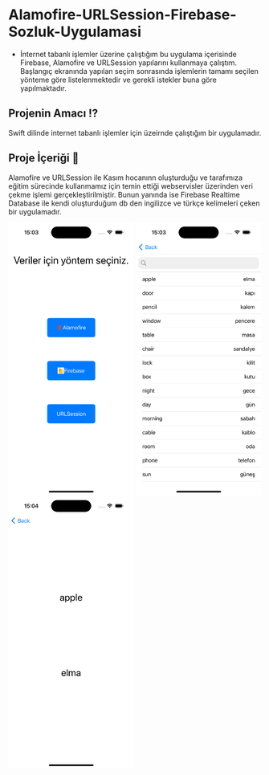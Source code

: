 # Alamofire-URLSession-Firebase-Sozluk-Uygulamasi


- İnternet tabanlı işlemler üzerine çalıştığım bu uygulama içerisinde Firebase, Alamofire ve URLSession yapılarını kullanmaya çalıştım. Başlangıç ekranında yapılan seçim sonrasında işlemlerin tamamı seçilen yönteme göre listelenmektedir ve gerekli istekler buna göre yapılmaktadır.




## Projenin Amacı ⁉️

Swift dilinde internet tabanlı işlemler için üzeirnde çalıştığım bir uygulamadır.



## Proje İçeriği 🎁

Alamofire ve URLSession ile Kasım hocanınn oluşturduğu ve tarafımıza eğitim sürecinde kullanmamız için temin ettiği webservisler üzerinden veri çekme işlemi gerçekleştirilmiştir. Bunun yanında ise Firebase Realtime Database ile kendi oluşturduğum  db den ingilizce ve türkçe kelimeleri çeken bir uygulamadır.



<img src="Screenshot/1.png" width="250" /> <img src="Screenshot/2.png" width="250" /> <img src="Screenshot/3.png" width="250" /> <br>
